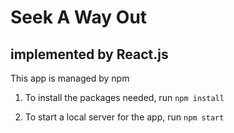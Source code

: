 # Seek A Way Out
## implemented by React.js

This app is managed by npm


1. To install the packages needed, run `npm install`

2. To start a local server for the app, run `npm start`
